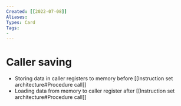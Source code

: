 ```yaml
---
Created: [[2022-07-08]]
Aliases: 
Types: Card
Tags: 
- 
---
```

# Caller saving
- Storing data in caller registers to memory before [[Instruction set architecture#Procedure call]]
- Loading data from memory to caller register after [[Instruction set architecture#Procedure call]]